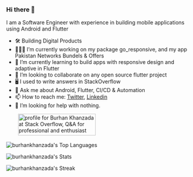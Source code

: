 ### Hi there 👋

I am a Software Engineer with experience in building mobile applications using Android and Flutter

- 🛠 Building Digital Products
- 👨🏻‍💻 I’m currently working on my package go_responsive, and my app Pakistan Networks Bundels & Offers
- 🔭 I’m currently learning to build apps with responsive design and adaptive in Flutter 
- 👯 I’m looking to collaborate on any open source flutter project
- 🖥 I used to write answers in StackOverflow
- 💬 Ask me about Android, Flutter, CI/CD & Automation
- 📫 How to reach me: [Twitter](https://twitter.com/imbuntoo), [Linkedin](https://www.linkedin.com/in/burhankhanzada/)
- 🤔 I’m looking for help with nothing.

&nbsp;&nbsp;&nbsp;&nbsp;&nbsp;&nbsp;&nbsp;&nbsp;<a href="https://stackoverflow.com/users/6947156/burhan-khanzada"><img src="https://stackoverflow.com/users/flair/6947156.png?theme=dark" width="208" height="58" alt="profile for Burhan Khanzada at Stack Overflow, Q&amp;A for professional and enthusiast programmers" title="profile for Burhan Khanzada at Stack Overflow, Q&amp;A for professional and enthusiast programmers"></a>

![burhankhanzada's Top Languages](https://github-readme-stats.vercel.app/api/top-langs/?username=burhankhanzada&theme=algolia&show_icons=true&hide_border=true&layout=compact)

![burhankhanzada's Stats](https://github-readme-stats.vercel.app/api?username=burhankhanzada&theme=algolia&show_icons=true&hide_border=true&count_private=true)

![burhankhanzada's Streak](https://github-readme-streak-stats.herokuapp.com/?user=burhankhanzada&theme=algolia&hide_border=true)

